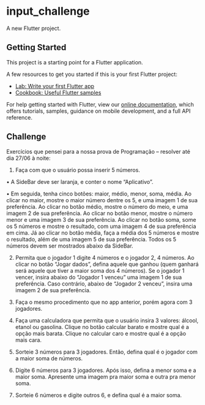 # input_challenge

A new Flutter project.

## Getting Started

This project is a starting point for a Flutter application.

A few resources to get you started if this is your first Flutter project:

- [Lab: Write your first Flutter app](https://flutter.dev/docs/get-started/codelab)
- [Cookbook: Useful Flutter samples](https://flutter.dev/docs/cookbook)

For help getting started with Flutter, view our
[online documentation](https://flutter.dev/docs), which offers tutorials,
samples, guidance on mobile development, and a full API reference.

## Challenge

Exercícios que pensei para a nossa prova de Programação – resolver até dia 27/06 à noite:

1. Faça com que o usuário possa inserir 5 números.

• A SideBar deve ser laranja, e conter o nome “Aplicativo”.

• Em seguida, tenha cinco botões: maior, médio, menor, soma, média. Ao clicar no maior, mostre o maior número dentre os 5, e uma imagem 1 de sua preferência. Ao clicar no botão médio, mostre o número do meio, e uma imagem 2 de sua preferência. Ao clicar no botão menor, mostre o número menor e uma imagem 3 de sua preferência. Ao clicar no botão soma, some os 5 números e mostre o resultado, com uma imagem 4 de sua preferência em cima. Já ao clicar no botão média, faça a média dos 5 números e mostre o resultado, além de uma imagem 5 de sua preferência. Todos os 5 números devem ser mostrados abaixo da SideBar.

2. Permita que o jogador 1 digite 4 números e o jogador 2, 4 números. Ao clicar no botão “Jogar dados”, defina aquele que ganhou (quem ganhará será aquele que tiver a maior soma dos 4 números). Se o jogador 1 vencer, insira abaixo do “Jogador 1 venceu” uma imagem 1 de sua preferência. Caso contrário, abaixo de “Jogador 2 venceu”, insira uma imagem 2 de sua preferência.

3. Faça o mesmo procedimento que no app anterior, porém agora com 3 jogadores.

4. Faça uma calculadora que permita que o usuário insira 3 valores: álcool, etanol ou gasolina. Clique no botão calcular barato e mostre qual é a opção mais barata. Clique no calcular caro e mostre qual é a opção mais cara.

5) Sorteie 3 números para 3 jogadores. Então, defina qual é o jogador com a maior soma de números.

6) Digite 6 números para 3 jogadores. Após isso, defina a menor soma e a maior soma. Apresente uma imagem pra maior soma e outra pra menor soma.

7) Sorteie 6 números e digite outros 6, e defina qual é a maior soma.

